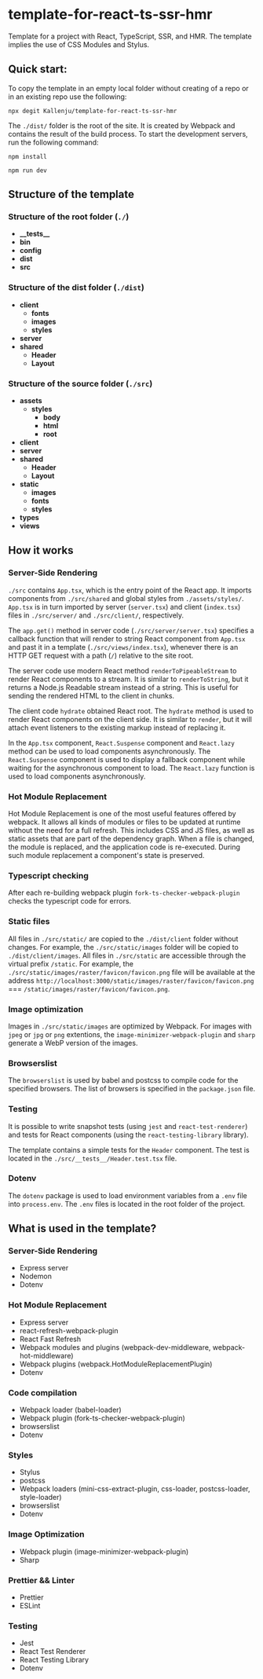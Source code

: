 # template-for-react-ts-ssr-hmr

Template for a project with React, TypeScript, SSR, and HMR. The template implies the use of CSS Modules and Stylus.

## Quick start:

To copy the template in an empty local folder without creating of a repo or in an existing repo use the following:

```shell
npx degit Kallenju/template-for-react-ts-ssr-hmr
```

The `./dist/` folder is the root of the site. It is created by Webpack and contains the result of the build process. To start the development servers, run the following command:

```shell
npm install

npm run dev
```

## Structure of the template

### Structure of the root folder (`./`)

- **\_\_tests\_\_**
- **bin**
- **config**
- **dist**
- **src**

### Structure of the dist folder (`./dist`)

- **client**
  - **fonts**
  - **images**
  - **styles**
- **server**
- **shared**
  - **Header**
  - **Layout**

### Structure of the source folder (`./src`)

- **assets**
  - **styles**
    - **body**
    - **html**
    - **root**
- **client**
- **server**
- **shared**
  - **Header**
  - **Layout**
- **static**
  - **images**
  - **fonts**
  - **styles**
- **types**
- **views**

## How it works

### Server-Side Rendering

`./src` contains `App.tsx`, which is the entry point of the React app. It imports components from `./src/shared` and global styles from `./assets/styles/`. `App.tsx` is in turn imported by server (`server.tsx`) and client (`index.tsx`) files in `./src/server/` and `./src/client/`, respectively.

The `app.get()` method in server code (`./src/server/server.tsx`) specifies a callback function that will render to string React component from `App.tsx` and past it in a template (`./src/views/index.tsx`), whenever there is an HTTP GET request with a path (`/`) relative to the site root.

The server code use modern React method `renderToPipeableStream` to render React components to a stream. It is similar to `renderToString`, but it returns a Node.js Readable stream instead of a string. This is useful for sending the rendered HTML to the client in chunks.

The client code `hydrate` obtained React root. The `hydrate` method is used to render React components on the client side. It is similar to `render`, but it will attach event listeners to the existing markup instead of replacing it.

In the `App.tsx` component, `React.Suspense` component and `React.lazy` method can be used to load components asynchronously. The `React.Suspense` component is used to display a fallback component while waiting for the asynchronous component to load. The `React.lazy` function is used to load components asynchronously.

### Hot Module Replacement

Hot Module Replacement is one of the most useful features offered by webpack. It allows all kinds of modules or files to be updated at runtime without the need for a full refresh. This includes CSS and JS files, as well as static assets that are part of the dependency graph. When a file is changed, the module is replaced, and the application code is re-executed. During such module replacement a component's state is preserved.

### Typescript checking

After each re-building webpack plugin `fork-ts-checker-webpack-plugin` checks the typescript code for errors.

### Static files

All files in `./src/static/` are copied to the `./dist/client` folder without changes. For example, the `./src/static/images` folder will be copied to `./dist/client/images`. All files in `./src/static` are accessible through the virtual prefix `/static`. For example, the `./src/static/images/raster/favicon/favicon.png` file will be available at the address `http://localhost:3000/static/images/raster/favicon/favicon.png` === `/static/images/raster/favicon/favicon.png`.

### Image optimization

Images in `./src/static/images` are optimized by Webpack. For images with `jpeg` or `jpg` or `png` extentions, the `image-minimizer-webpack-plugin` and `sharp` generate a WebP version of the images.

### Browserslist

The `browserslist` is used by babel and postcss to compile code for the specified browsers. The list of browsers is specified in the `package.json` file.

### Testing

It is possible to write snapshot tests (using `jest` and `react-test-renderer`) and tests for React components (using the `react-testing-library` library).

The template contains a simple tests for the `Header` component. The test is located in the `./src/__tests__/Header.test.tsx` file.

### Dotenv

The `dotenv` package is used to load environment variables from a `.env` file into `process.env`. The `.env` files is located in the root folder of the project.

## What is used in the template?

### Server-Side Rendering

- Express server
- Nodemon
- Dotenv

### Hot Module Replacement

- Express server
- react-refresh-webpack-plugin
- React Fast Refresh
- Webpack modules and plugins (webpack-dev-middleware, webpack-hot-middleware)
- Webpack plugins (webpack.HotModuleReplacementPlugin)
- Dotenv

### Code compilation

- Webpack loader (babel-loader)
- Webpack plugin (fork-ts-checker-webpack-plugin)
- browserslist
- Dotenv

### Styles

- Stylus
- postcss
- Webpack loaders (mini-css-extract-plugin, css-loader, postcss-loader, style-loader)
- browserslist
- Dotenv

### Image Optimization

- Webpack plugin (image-minimizer-webpack-plugin)
- Sharp

### Prettier && Linter

- Prettier
- ESLint

### Testing

- Jest
- React Test Renderer
- React Testing Library
- Dotenv
